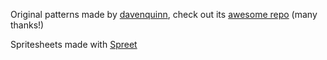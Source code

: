 Original patterns made by [davenquinn](https://github.com/davenquinn), check out its [awesome repo](https://github.com/davenquinn/geologic-patterns) (many thanks!)

Spritesheets made with [Spreet](https://github.com/flother/spreet)